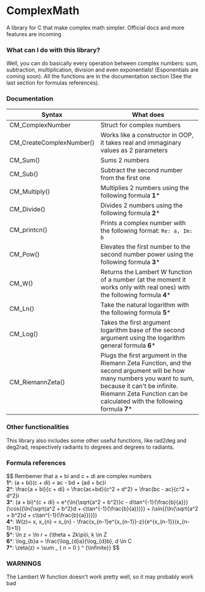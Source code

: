 # ComplexMath
A library for C that make complex math simpler. Official docs and more features are incoming 
### What can I do with this library?
Well, you can do basically every operation between complex numbers: sum, subtraction, multiplication, division and even exponentials! (Esponentials are coming soon). All the functions are in the documentation section (See the last section for formulas references).

### Documentation

|Syntax| What does|
|---------|-------|
|CM_ComplexNumber|Struct for complex numbers|
|CM_CreateComplexNumber()|Works like a constructor in OOP, it takes real and immaginary values as 2 parameters|
|CM_Sum()|Sums 2 numbers|
|CM_Sub()|Subtract the second number from the first one|
|CM_Multiply()|Multiplies 2 numbers using the following formula **1***|
|CM_Divide()|Divides 2 numbers using the following formula **2***|
|CM_printcn()|Prints a complex number with the following format: `Re: a, Im: b`|
|CM_Pow()|Elevates the first number to the second number power using the following formula **3***|
|CM_W()|Returns the Lambert W function of a number (at the moment it works only with real ones) with the following formula **4***|
|CM_Ln()|Take the natural logarithm with the following formula **5***|
|CM_Log()|Takes the first argument logarithm base of the second argument using the logarithm general formula **6***|
|CM_RiemannZeta()|Plugs the first argument in the Riemann Zeta Function, and the second argument will be how many numbers you want to sum, because it can't be infinite. Riemann Zeta Function can be calculated with the following formula **7***|

### Other functionalities
This library also includes some other useful functions, like rad2deg and deg2rad, respectively radiants to degrees and degrees to radiants.

### Formula references
$$
Rembemer that a + bi and c + di are complex numbers  
**1***: (a + bi)(c + di) = ac - bd + (ad + bc)i  
**2***: \frac{a + bi}{c + di} = \frac{ac+bd}{c^2 + d^2} + \frac{bc - ac}{c^2 + d^2}i  
**3***: (a + bi)^{c + di} = e^{\ln{\sqrt{a^2 + b^2}}c - d\tan^{-1}{\frac{b}{a}}}(\cos{(\ln{\sqrt{a^2 + b^2}d + c\tan^{-1}{\frac{b}{a}})}} +
i\sin{(\ln{\sqrt{a^2 + b^2}d + c\tan^{-1}{\frac{b}{a}})}})  
**4***: W(z)= x, x_{n} = x_{n} - \frac{x_{n-1}e^{x_{n-1}}-z}{e^{x_{n-1}}(x_{n-1}+1)}  
**5***: \ln z = \ln r + (\theta + 2k\pi)i,  k \in Z  
**6***: \log_{b}a = \frac{\log_{d}a}{\log_{d}b}, d \in C  
**7***: \zeta(z) = \sum _ { n = 0 } ^ {\infinite}}
$$
### WARNINGS
The Lambert W function doesn't work pretty well, so it may probably work bad
